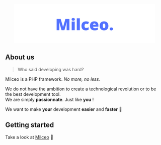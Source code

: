 <p align="center">
  <img src="https://github.com/milceo/assets/blob/main/logo.png" alt="Milceo logo" width=450>
</p>

## About us

>Who said developing was hard?

Milceo is a PHP framework. *No more, no less.*

We do not have the ambition to create a technological revolution or to be the best development tool.  
We are simply **passionnate**. Just like **you** !

We want to make **your** development **easier** and **faster** :rocket:

## Getting started

Take a look at [Milceo](https://github.com/milceo/milceo) :eyes:
